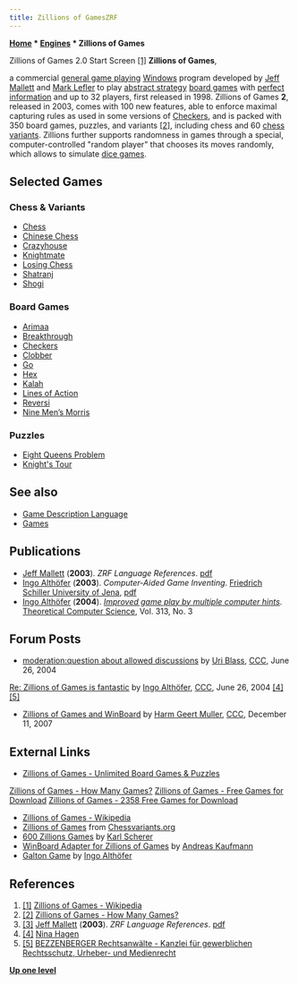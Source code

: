 ```yaml
---
title: Zillions of GamesZRF
---
```

**[Home](Home "Home") \* [Engines](Engines "Engines") \* Zillions of Games**



[](https://en.wikipedia.org/wiki/File:Zillions_of_games.jpg) Zillions of Games 2.0 Start Screen <a id="cite-note-1" href="#cite-ref-1">[1]</a>
**Zillions of Games**,  

a commercial [general game playing](General_Game_Playing "General Game Playing") [Windows](Windows "Windows") program developed by [Jeff Mallett](Jeff_Mallett "Jeff Mallett") and [Mark Lefler](Mark_Lefler "Mark Lefler") to play [abstract strategy](https://en.wikipedia.org/wiki/Abstract_strategy_game) [board games](https://en.wikipedia.org/wiki/Board_game) with [perfect information](https://en.wikipedia.org/wiki/Perfect_information) and up to 32 players, first released in 1998. Zillions of Games **2**, released in 2003, comes with 100 new features, able to enforce maximal capturing rules as used in some versions of [Checkers](Checkers "Checkers"), and is packed with 350 board games, puzzles, and variants <a id="cite-note-2" href="#cite-ref-2">[2]</a>, including chess and 60 [chess variants](Chess#Variants "Chess"). Zillions further supports randomness in games through a special, computer-controlled "random player" that chooses its moves randomly, which allows to simulate [dice games](https://en.wikipedia.org/wiki/List_of_dice_games).



## Selected Games


### Chess & Variants


* [Chess](Chess "Chess")
* [Chinese Chess](Chinese_Chess "Chinese Chess")
* [Crazyhouse](Crazyhouse "Crazyhouse")
* [Knightmate](Knightmate_Chess "Knightmate Chess")
* [Losing Chess](Losing_Chess "Losing Chess")
* [Shatranj](Shatranj "Shatranj")
* [Shogi](Shogi "Shogi")


### Board Games


* [Arimaa](Arimaa "Arimaa")
* [Breakthrough](Breakthrough_(Game) "Breakthrough (Game)")
* [Checkers](Checkers "Checkers")
* [Clobber](Clobber "Clobber")
* [Go](Go "Go")
* [Hex](Hex "Hex")
* [Kalah](Kalah "Kalah")
* [Lines of Action](Lines_of_Action "Lines of Action")
* [Reversi](Othello "Othello")
* [Nine Men’s Morris](Nine_Men%E2%80%99s_Morris "Nine Men’s Morris")


### Puzzles


* [Eight Queens Problem](Backtracking#8QinBitboards "Backtracking")
* [Knight's Tour](Knight_Pattern "Knight Pattern")


## See also


* [Game Description Language](General_Game_Playing#GDL "General Game Playing")
* [Games](Games "Games")


## Publications


* [Jeff Mallett](Jeff_Mallett "Jeff Mallett") (**2003**). *ZRF Language References*. [pdf](http://www.cs.duke.edu/courses/spring06/cps108/Assignments/06_vooga/zrf.pdf)
* [Ingo Althöfer](Ingo_Alth%C3%B6fer "Ingo Althöfer") (**2003**). *Computer-Aided Game Inventing*. [Friedrich Schiller University of Jena](https://en.wikipedia.org/wiki/University_of_Jena), [pdf](http://www.minet.uni-jena.de/preprints/althoefer_03/CAGI.pdf)
* [Ingo Althöfer](Ingo_Alth%C3%B6fer "Ingo Althöfer") (**2004**). *[Improved game play by multiple computer hints](http://www.sciencedirect.com/science/article/pii/S0304397503005851)*. [Theoretical Computer Science](https://en.wikipedia.org/wiki/Theoretical_Computer_Science_%28journal%29), Vol. 313, No. 3


## Forum Posts


* [moderation:question about allowed discussions](https://www.stmintz.com/ccc/index.php?id=372641) by [Uri Blass](Uri_Blass "Uri Blass"), [CCC](CCC "CCC"), June 26, 2004


 [Re: Zillions of Games is fantastic](https://www.stmintz.com/ccc/index.php?id=372708) by [Ingo Althöfer](Ingo_Alth%C3%B6fer "Ingo Althöfer"), [CCC](CCC "CCC"), June 26, 2004 <a id="cite-note-4" href="#cite-ref-4">[4]</a> <a id="cite-note-5" href="#cite-ref-5">[5]</a>
* [Zillions of Games and WinBoard](http://www.talkchess.com/forum/viewtopic.php?t=18309) by [Harm Geert Muller](Harm_Geert_Muller "Harm Geert Muller"), [CCC](CCC "CCC"), December 11, 2007


## External Links


* [Zillions of Games - Unlimited Board Games & Puzzles](http://www.zillionsofgames.com/index.html)


 [Zillions of Games - How Many Games?](http://www.zillionsofgames.com/games.html)
 [Zillions of Games - Free Games for Download](http://www.zillionsofgames.com/games/)
 [Zillions of Games - 2358 Free Games for Download](http://www.zillions-of-games.com/games/index-tripartite.html)
* [Zillions of Games - Wikipedia](https://en.wikipedia.org/wiki/Zillions_of_Games)
* [Zillions of Games](http://www.chessvariants.org/programs.dir/zillions/) from [Chessvariants.org](http://www.chessvariants.org/)
* [600 Zillions Games](http://karlscherer.com/Zillions/swindex2.html) by [Karl Scherer](index.php?title=Karl_Scherer&action=edit&redlink=1 "Karl Scherer (page does not exist)")
* [WinBoard Adapter for Zillions of Games](http://andreas.pbworks.com/w/page/27366687/WinBoard%20Adapter%20for%20Zillions%20of%20Games) by [Andreas Kaufmann](index.php?title=Andreas_Kaufmann&action=edit&redlink=1 "Andreas Kaufmann (page does not exist)")
* [Galton Game](http://www.althofer.de/galton-game.html) by [Ingo Althöfer](Ingo_Alth%C3%B6fer "Ingo Althöfer")


## References


1. <a id="cite-ref-1" href="#cite-note-1">[1]</a> [Zillions of Games - Wikipedia](https://en.wikipedia.org/wiki/Zillions_of_Games)
2. <a id="cite-ref-2" href="#cite-note-2">[2]</a> [Zillions of Games - How Many Games?](http://www.zillionsofgames.com/games.html)
3. <a id="cite-ref-3" href="#cite-note-3">[3]</a> [Jeff Mallett](Jeff_Mallett "Jeff Mallett") (**2003**). *ZRF Language References*. [pdf](http://www.cs.duke.edu/courses/spring06/cps108/Assignments/06_vooga/zrf.pdf)
4. <a id="cite-ref-4" href="#cite-note-4">[4]</a> [Nina Hagen](Category:Nina_Hagen "Category:Nina Hagen")
5. <a id="cite-ref-5" href="#cite-note-5">[5]</a> [BEZZENBERGER Rechtsanwälte - Kanzlei für gewerblichen Rechtsschutz, Urheber- und Medienrecht](http://www.kanzlei-bezzenberger.de/jb.html)

**[Up one level](Engines "Engines")**







 

